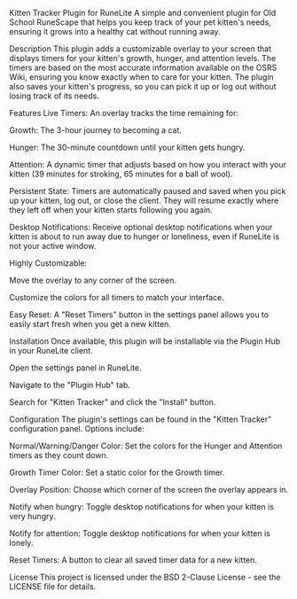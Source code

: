 Kitten Tracker Plugin for RuneLite
A simple and convenient plugin for Old School RuneScape that helps you keep track of your pet kitten's needs, ensuring it grows into a healthy cat without running away.

Description
This plugin adds a customizable overlay to your screen that displays timers for your kitten's growth, hunger, and attention levels. The timers are based on the most accurate information available on the OSRS Wiki, ensuring you know exactly when to care for your kitten. The plugin also saves your kitten's progress, so you can pick it up or log out without losing track of its needs.

Features
Live Timers: An overlay tracks the time remaining for:

Growth: The 3-hour journey to becoming a cat.

Hunger: The 30-minute countdown until your kitten gets hungry.

Attention: A dynamic timer that adjusts based on how you interact with your kitten (39 minutes for stroking, 65 minutes for a ball of wool).

Persistent State: Timers are automatically paused and saved when you pick up your kitten, log out, or close the client. They will resume exactly where they left off when your kitten starts following you again.

Desktop Notifications: Receive optional desktop notifications when your kitten is about to run away due to hunger or loneliness, even if RuneLite is not your active window.

Highly Customizable:

Move the overlay to any corner of the screen.

Customize the colors for all timers to match your interface.

Easy Reset: A "Reset Timers" button in the settings panel allows you to easily start fresh when you get a new kitten.

Installation
Once available, this plugin will be installable via the Plugin Hub in your RuneLite client.

Open the settings panel in RuneLite.

Navigate to the "Plugin Hub" tab.

Search for "Kitten Tracker" and click the "Install" button.

Configuration
The plugin's settings can be found in the "Kitten Tracker" configuration panel. Options include:

Normal/Warning/Danger Color: Set the colors for the Hunger and Attention timers as they count down.

Growth Timer Color: Set a static color for the Growth timer.

Overlay Position: Choose which corner of the screen the overlay appears in.

Notify when hungry: Toggle desktop notifications for when your kitten is very hungry.

Notify for attention: Toggle desktop notifications for when your kitten is lonely.

Reset Timers: A button to clear all saved timer data for a new kitten.

License
This project is licensed under the BSD 2-Clause License - see the LICENSE file for details.
